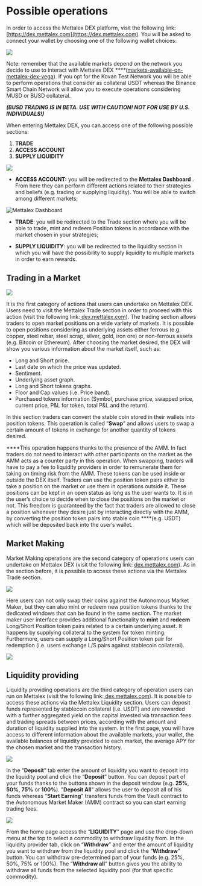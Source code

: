 # Possible operations

In order to access the Mettalex DEX platform, visit the following link: [https://dex.mettalex.com](https://dex.mettalex.com).  You will be asked to connect your wallet by choosing one of the following wallet choices:

![](https://lh3.googleusercontent.com/QVfNc5KOrcOusBktVAodWCfC47qMQ1jPai8dvDD3idW1U_A4B5Su8Rpc7UC5hwmPpZvvBUg5e9x6tv1ICdeDXE-oTW6SL2dT8qqT5pSAL5fYneYe1fJt7X7vJ_vCXLhPZLf8xDua)

Note: remember that the available markets depend on the network you decide to use to interact with Mettalex DEX _****_\([markets-available-on-mettalex-dex-vega](markets-available-on-mettalex-dex-vega.md)\). If you opt for the Kovan Test Network you will be able to perform operations that consider as collateral USDT whereas the Binance Smart Chain Network will allow you to execute operations considering MUSD or BUSD collateral. 

_**\(BUSD TRADING IS IN BETA. USE WITH CAUTION! NOT FOR USE BY U.S. INDIVIDUALS!\)**_

When entering Mettalex DEX, you can access one of the following possible sections:  


1. **TRADE**
2. **ACCESS ACCOUNT**
3. **SUPPLY LIQUIDITY**

![](.gitbook/assets/dex.png)

* **ACCESS ACCOUNT:** you will be redirected to the **Mettalex Dashboard** . From here they can perform different actions related to their strategies and beliefs \(e.g. trading or supplying liquidity\). You will be able to switch among different markets;

![Mettalex Dashboard](.gitbook/assets/1%20%281%29.png)

* **TRADE**: you will be redirected to the Trade section where you will be able to trade, mint and redeem Position tokens in accordance with the market chosen in your strategies;



* **SUPPLY LIQUIDITY**: you will be redirected to the liquidity section in which you will have the possibility to supply liquidity to multiple markets in order to earn rewards.



## **Trading in a Market**

![](.gitbook/assets/1%20%281%29.png)

It is the first category of actions that users can undertake on Mettalex DEX. Users need to visit the Mettalex Trade section in order to proceed with this action \(visit the following link:[ dex.mettalex.com](http://dex.mettalex.com/)\). The trading section allows traders to open market positions on a wide variety of markets. It is possible to open positions considering as underlying assets either ferrous \(e.g. copper, steel rebar, steel scrap, silver, gold, iron ore\) or non-ferrous assets \(e.g. Bitcoin or Ethereum\). After choosing the market desired, the DEX will show you various information about the market itself, such as:

* Long and Short price.
* Last date on which the price was updated.
* Sentiment.
* Underlying asset graph.
* Long and Short tokens graphs.
* Floor and Cap values \(i.e. Price band\).
* Purchased tokens information \(Symbol, purchase price, swapped price, current price, P&L for token, total P&L and the return\).

In this section traders can convert the stable coin stored in their wallets into position tokens. This operation is called “**Swap**” and allows users to swap a certain amount of tokens in exchange for another quantity of tokens desired.

**‌**This operation happens thanks to the presence of the AMM. In fact traders do not need to interact with other participants on the market as the AMM acts as a counter party in this operation. When swapping, traders will have to pay a fee to liquidity providers in order to remunerate them for taking on timing risk from the AMM. These tokens can be used inside or outside the DEX itself. Traders can use the position token pairs either to take a position on the market or use them in operations outside it. These positions can be kept in an open status as long as the user wants to. It is in the user’s choice to decide when to close the positions on the market or not. This freedom is guaranteed by the fact that traders are allowed to close a position whenever they desire just by interacting directly with the AMM, by converting the position token pairs into stable coin ****\(e.g. USDT\) which will be deposited back into the user’s wallet.

## **‌Market Making**

Market Making operations are the second category of operations users can undertake on Mettalex DEX \(visit the following link: [dex.mettalex.com](http://dex.mettalex.com)\). As in the section before, it is possible to access these actions via the Mettalex Trade section.

![](.gitbook/assets/3.png)

Here users can not only swap their coins against the Autonomous Market Maker, but they can also mint or redeem new position tokens thanks to the dedicated windows that can be found in the same section. The market maker user interface provides additional functionality to **mint** and **redeem** Long/Short Position token pairs related to a certain underlying asset. It happens by supplying collateral to the system for token minting. Furthermore, users can supply a Long/Short Position token pair for redemption \(i.e. users exchange L/S pairs against stablecoin collateral\).

![](.gitbook/assets/4.png)

## Liquidity providing

Liquidity providing operations are the third category of operation users can run on Mettalex \(visit the following link:[ dex.mettalex.com](http://dex.mettalex.com/)\). It is possible to access these actions via the Mettalex Liquidity section. Users can deposit funds represented by stablecoin collateral \(i.e. USDT\) and are rewarded with a further aggregated yield on the capital invested via transaction fees and trading spreads between prices, according with the amount and duration of liquidity supplied into the system. In the first page, you will have access to different information about the available markets, your wallet, the available balances of liquidity provided to each market, the average APY for the chosen market and the transaction history.

![](.gitbook/assets/2%20%281%29.png)

In the “**Deposit**” tab enter the amount of liquidity you want to deposit into the liquidity pool and click the “**Deposit**” button. You can deposit part of your funds thanks to the buttons shown in the deposit window \(e.g. **25%**, **50%**, **75%** or **100%**\). "**Deposit All**" allows the user to deposit all of his funds whereas "**Start Earning**" transfers funds from the Vault contract to the Autonomous Market Maker \(AMM\) contract so you can start earning trading fees.

![](.gitbook/assets/5.png)

From the home page access the “**LIQUIDITY**” page and use the drop-down menu at the top to select a commodity to withdraw liquidity from. In the liquidity provider tab, click on “**Withdraw**” and enter the amount of liquidity you want to withdraw from the liquidity pool and click the “**Withdraw**” button. You can withdraw pre-determined part of your funds \(e.g. 25%, 50%, 75% or 100%\). The “**Withdraw all**” button gives you the ability to withdraw all funds from the selected liquidity pool \(for that specific commodity\).

